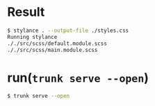 # Result

```bash
$ stylance . --output-file ./styles.css
Running stylance
././src/scss/default.module.scss
././src/scss/main.module.scss
```

# run(`trunk serve --open`)
```bash
$ trunk serve --open
```
